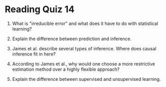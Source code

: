 # Reading Quiz 14

1. What is "irreducible error" and what does it have to do with statistical learning?

2. Explain the difference between prediction and inference.

3. James et al. describe several types of inference. Where does causal inference fit in here?

4. According to James et al., why would one choose a more restrictive estimation method over a highly flexible approach?

5. Explain the difference between supervised and unsupervised learning.
